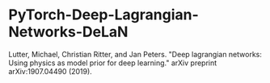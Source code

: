 # PyTorch-Deep-Lagrangian-Networks-DeLaN

Lutter, Michael, Christian Ritter, and Jan Peters. "Deep lagrangian networks: Using physics as model prior for deep learning." arXiv preprint arXiv:1907.04490 (2019).
